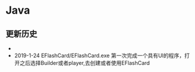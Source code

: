 # Java

## 更新历史
*
* 2019-1-24
EFlashCard/EFlashCard.exe
第一次完成一个具有UI的程序，打开之后选择Builder或者player,去创建或者使用EFlashCard
